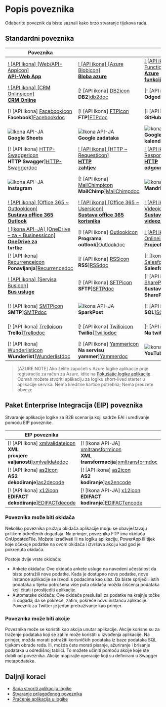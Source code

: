 <properties
    pageTitle="Popis Microsoft upravlja poveznici za korištenje u aplikacijama za Microsoft Azure logike | Aplikacije servisa za Microsoft Azure | Microsoft Azure"
    description="Dohvatiti popis svih poveznika Microsoft upravlja možete koristiti da biste sastavili logike aplikacije u aplikacije servisa za Azure"
    services="logic-apps"
    documentationCenter=""
    authors="MSFTMAN"
    manager="erikre"
    editor=""
    tags="connectors"/>

<tags
    ms.service="logic-apps"
    ms.workload="integration"
    ms.tgt_pltfrm="na"
    ms.devlang="na"
    ms.topic="get-started-article"
    ms.date="09/20/2016"
    ms.author="deonhe"/>

# <a name="list-of-connectors"></a>Popis poveznika

Odaberite poveznik da biste saznali kako brzo stvaranje tijekova rada.

## <a name="standard-connectors"></a>Standardni poveznika

|Poveznika||||
|-----------|-----------|-----------|-----------|
|[! [API ikona] [Web/API-Appicon] <br/> **API-Web App**][API/Web-Appdoc]|[! [API ikona] [Azure Blobicon] <br/> **Bloba azure**][Azure-Blobdoc]|[! [API ikona] [Azure ~ Functionsicon] <br/> **Azure<br/>funkcije**][Azure~Functionsdoc]|[! [API ikona] [Boxicon] <br/>**Box**][Boxdoc]|
|[! [API ikona] [CRM Onlineicon] <br/> **CRM Online**][CRM-Onlinedoc]|[! [API ikona] [DB2icon] <br/>**DB2**][db2doc]|[! [API ikona] [Delayicon] <br/> **Odgode**][Delaydoc]|[! [Ikona API-JA] [Dropboxicon] <br/> **Dropbox**][Dropboxdoc]|
|[! [API ikona] [Facebookicon] <br/> **Facebook**][Facebookdoc]|[! [API ikona] [FTPicon] <br/>**FTP**][FTPdoc]|[! [API ikona] [GitHubicon] <br/> **GitHub**][GitHubdoc]|[! [API ikona] [Google Driveicon] <br/> **Google disk**][Google-Drivedoc]|
|![Ikona API-JA][Google-Sheetsicon]<br/>**Google Sheets**|![Ikona API-JA][Google-Tasksicon]<br/>**Google zadataka**|![Ikona API-JA][Google~Calendaricon]<br/>**Google<br/>kalendara**|[! [API ikona] [HTTPicon] <br/>**HTTP**][HTTPdoc]|
|[! [API ikona] [HTTP-Swaggericon] <br/> **HTTP Swagger**][HTTP-Swaggerdoc]|[! [API ikona] [HTTP ~ Requesticon] <br/> **HTTP<br/>zahtjev**][HTTP~Requestdoc]|[! [API ikona] [HTTP ~ Responseicon] <br/> **HTTP<br/>odgovor**][HTTP~Responsedoc]|[! [API ikona] [Informixicon] <br/> **Informix**][informixdoc]|
|![Ikona API-JA][Instagramicon]<br/>**Instagram**|[! [API ikona] [MailChimpicon] <br/> **MailChimp**][MailChimpdoc]|![Ikona API-JA][Mandrillicon]<br/>**Mandrill**|[! [API ikona] [Ugniježđena ~ logike Appicon] <br/> **Ugniježđene funkcije<br/>logike aplikacije**][Nested~Logic-Appdoc]|
|[! [API ikona] [Office 365 ~ Outlookicon] <br/> **Sustava office 365<br/>Outlook**][Office-365~Outlookdoc]|[! [API ikona] [Office 365 ~ Usersicon] <br/> **Sustava office 365<br/>korisnika**][Office-365~Usersdoc]|[! [API ikona] [Office 365 ~ Videoicon] <br/> **Sustava office 365<br/>videozapis**][Office-365~Videodoc]|[! [API ikona] [OneDriveicon] <br/> **OneDrive**][OneDrivedoc]|
|[! [Ikona API-JA] [OneDrive – za ~ Businessicon] <br/> **OneDrive za<br/>tvrtke**][OneDrive-for~Businessdoc]|[! [API ikona] [Outlookicon] <br/> **Programa outlook**][Outlookdoc]|[! [API ikona] [Projekta Onlineicon] <br/> **Project Online**][Project-Onlinedoc]|[! [API ikona] [Queryicon] <br/> **Upita**][Querydoc]|
|[! [API ikona] [Recurrenceicon] <br/> **Ponavljanja**][Recurrencedoc]|[! [API ikona] [RSSicon] <br/>**RSS**][RSSdoc]|[! [Ikona API-JA] [Salesforceicon] <br/> **Salesforce**][Salesforcedoc]|[! [API ikona] [SendGridicon] <br/> **SendGrid**][SendGriddoc]|
|[! [API ikona] [Servisa Busicon] <br/> **Bus usluge**][Service-Busdoc]|[! [API ikona] [SFTPicon] <br/>**SFTP**][SFTPdoc]|[! [API ikona] [SharePointicon] <br/> **Sustava SharePoint**][SharePointdoc]|[! [API ikona] [Slackicon] <br/> **Prazan hod**][Slackdoc]|
|[! [API ikona] [SMTPicon] <br/>**SMTP**][SMTPdoc]|![Ikona API-JA][SparkPosticon]<br/>**SparkPost**|[! [API ikona] [SQLicon] <br/>**SQL**][SQLdoc]|[! [API ikona] [Translatoricon] <br/> **Prevoditelja**][Translatordoc]|
|[! [API ikona] [Trelloicon] <br/> **Trello**][Trellodoc]|[! [API ikona] [Twilioicon] <br/> **Twilio**][Twiliodoc]|[! [API ikona] [Twittericon] <br/> **Na twitteru**][Twitterdoc]|[! [API ikona] [Webhookicon] <br/> **Webhook**][Webhookdoc]|
|[! [API ikona] [Wunderlisticon] <br/> **Wunderlist**][Wunderlistdoc]|[! [API ikona] [Yammericon] <br/> **Na servisu yammer**][Yammerdoc]|![Ikona API-JA][YouTubeicon]<br/>**YouTube**||

> [AZURE.NOTE] Ako želite započeti s Azure logike aplikacije prije registracije za račun za Azure, idite na [Pokušajte logike aplikacije](https://tryappservice.azure.com/?appservice=logic). Odmah možete stvoriti aplikaciju za logiku short-lived starter u aplikacije servisa. Nema kreditne kartice potrebna; Nema preuzete obveze.

## <a name="enterprise-integration-pack-eip-connectors"></a>Paket Enterprise Integracija (EIP) poveznika
Stvaranje aplikacije logike za B2B scenarija koji sadrže EAI i uređivanje pomoću EIP poveznike.  
 
|EIP poveznika ||||
|-----------|-----------|-----------|-----------|
|[! [API ikona] [xmlvalidateicon] <br/> **XML <br/>provjere valjanosti**][xmlvalidatedoc]|[! [Ikona API-JA] [xmltransformicon] <br/> **XML<br/> transformacija**][xmltransformdoc]|[! [API ikona] [flatfileicon] <br/> **Nehijerarhijskom datotekom</br>kodiranje**][flatfiledoc]|[! [API ikona] [flatfiledecodeicon] <br/> **Nehijerarhijskom datotekom</br>dekodiranje**][flatfiledecodedoc]|
|[! [API ikona] [as2icon] <br/> **AS2</br>dekodiranje**][as2decode]|[! [API ikona] [as2icon] <br/> **AS2</br>kodiranje**][as2encode]|[! [API ikona] [x12icon] <br/> **X12</br>dekodiranje**][x12decode]|[! [API ikona] [x12icon] <br/> **X12</br>kodiranje**][x12encode]|
|[! [API ikona] [x12icon] <br/> **EDIFACT</br>dekodiranje**][EDIFACTdecode]|[! [Ikona API-JA] [x12icon] <br/> **EDIFACT</br>kodiranje**][EDIFACTencode]||||

<!-- TODO: Add Functions, App Service, and Nested Workflow Icons -->
### <a name="connectors-can-be-triggers"></a>Poveznika može biti okidača
Nekoliko poveznika pružaju okidača aplikacije mogu se obavještavaju prilikom određenih događaja. Na primjer, poveznika FTP ima okidača OnUpdatedFile. Možete izrađivati ili na logiku aplikaciju, PowerApp ili tijek koje očekuje podatke na ovom okidača i izvršava akciju kad god je pokrenuta okidača.

Postoje dvije vrste okidača:  

* Ankete okidača: Ove okidača ankete usluge na navedeni učestalost da biste potražili nove podatke. Kada je dostupno nove podatke, nove instance aplikacije se izvodi s podacima kao ulaz. Da biste spriječili istih podataka u tijeku potrošena više puta okidača možda čišćenja podataka koji čitati i proslijediti aplikacije.
* Automatske okidača: Ove okidača preslušali za podatke na krajnje točke ili događaj da se pokreće, zatim, pokreće novu instancu aplikacije. Poveznik za Twitter je jedan pretraživanje kao primjer.

### <a name="connectors-can-be-actions"></a>Poveznika može biti akcije
Poveznika može se koristiti kao akcija unutar aplikacije. Akcije korisne su za traženje podataka koji se zatim može koristiti u izvođenja aplikacije. Na primjer, možda morati potražiti korisničkih podataka iz baze podataka SQL tijekom obrade reda. Ili, možda ćete morati pisanje, ažuriranje i brisanje podataka u odredišnoj tablici. To možete učiniti pomoću akcije koje ste dobili od poveznika. Akcije mapirajte operacije koji su definirani u Swagger metapodataka.

## <a name="next-steps"></a>Daljnji koraci

- [Sada stvoriti aplikaciju logike](../app-service-logic/app-service-logic-create-a-logic-app.md)  
- [Stvaranje prilagođenog poveznika](../app-service-logic/app-service-logic-create-api-app.md)
- [Praćenje aplikacija u logike](../app-service-logic/app-service-logic-monitor-your-logic-apps.md)

<!--Connectors Documentation-->
[azure-blobdoc]: ./connectors-create-api-azureblobstorage.md "Povezivanje s blobova platforme Azure upravljanje datotekama u spremniku vaše blob."
[boxDoc]: ./connectors-create-api-box.md "Povezuje se s okvir i prijenos, get, brisanje, popisa i više zadataka za datoteka."
[crm-onlinedoc]: ./connectors-create-api-crmonline.md "Povezivanje s Dynamics CRM Online i učinite još CRM Online podacima."
[db2doc]: ./connectors-create-api-db2.md "Povezivanje s IBM DB2 u oblaku ili na lokalnim poslužiteljima da biste ažurirali redak tablice i više."
[dropboxdoc]: ./connectors-create-api-dropbox.md "Povežite se s Dropbox i možete dobiti Izbriši, popisa i više zadataka za datoteka."
[facebookdoc]: ./connectors-create-api-facebook.md "Povezivanje s Facebook objavite na vremensku crtu, na stranici sažetak sadržaja i drugo."
[ftpdoc]: ./connectors-create-api-ftp.md "Povezuje se s na FTP / FTPS poslužitelja i učinite različitih FTP zadataka, uključujući prijenos pojavljuje, brisanje datoteka i drugo."
[google-drivedoc]: ./connectors-create-api-googledrive.md "Povežite se s GoogleDrive i interakcije s njima."
[informixdoc]: ./connectors-create-api-informix.md "Povezivanje s Informix u oblaku ili na lokalnim poslužiteljima da biste pročitali retka, popise tablice i drugo."
[translatordoc]: ./connectors-create-api-microsofttranslator.md
[office-365~outlookdoc]: ./connectors-create-api-office365-outlook.md "Poveznik za Office 365 možete slati i primati poruke e-pošte, upravljanje kalendarom i upravljajte kontaktima pomoću računa za Office 365."
[office-365~usersdoc]: ./connectors-create-api-office365-users.md
[office-365~videodoc]: ./connectors-create-api-office365-video.md
[onedrivedoc]: ./connectors-create-api-onedrive.md "Povezuje se s osobnim Microsoft OneDrive i prijenos, brisanje, popis datoteka i drugo."
[onedrive-for~businessdoc]: ./connectors-create-api-onedriveforbusiness.md "Povezuje se s Microsoft OneDrive za tvrtke i prenosi, briše, popisi datoteka i drugo."
[outlookdoc]: ./connectors-create-api-outlook.md "Povezivanje s poštanskim sandučićem programa Outlook i pristupite e-pošte i još mnogo toga."
[project-onlinedoc]: ./connectors-create-api-projectonline.md "Povezuje se Microsoft Project Online."
[rssdoc]: ./connectors-create-api-rss.md "Poveznik za RSS korisnicima omogućuje objavljivanje i dohvaćanje sažetaka sadržaja stavke. Omogućuje korisnicima omogućuje pokretanje operacije kada novu stavku Objavi sažetka sadržaja."
[salesforcedoc]: ./connectors-create-api-salesforce.md "Povezivanje s računom servisa Salesforce i upravljanje računima, potencijalnih klijenata, prilika i više."
[sendgriddoc]: ./connectors-create-api-sendgrid.md "Povezuje se Microsoft Project Online."
[service-busdoc]: ./connectors-create-api-servicebus.md "Možete slati poruke iz servisa Bus redova i teme i primanje poruka iz servisa Bus redova i pretplate."
[sharepointdoc]: ./connectors-create-api-sharepointonline.md "Povezuje se SharePoint Online da biste upravljali dokumente i stavke popisa."
[slackdoc]: ./connectors-create-api-slack.md "Povezivanje s Prazan hod i objavu poruka u zalihe kanale."
[sftpdoc]: ./connectors-create-api-sftp.md "Povezuje se s SFTP i možete prenijeti, se, brisanje datoteka i drugo."
[githubdoc]: ./connectors-create-api-github.md "Povezuje se s GitHub i omogućuje praćenje problema."
[mailchimpdoc]: ./connectors-create-api-mailchimp.md "Slanje bolje e-pošte."
[smtpdoc]: ./connectors-create-api-smtp.md "Povezuje se s SMTP poslužitelja i možete poslati e-pošte s privicima."
[sqldoc]: ./connectors-create-api-sqlazure.md "Povezuje se s SQL Azure baze podataka. Možete stvaranje, ažuriranje, dobiti i brisanje stavki na tablici baze podataka SQL."
[trellodoc]: ./connectors-create-api-trello.md "Trello je način slobodni, fleksibilne i vizualne da biste organizirali ništa sa svima."
[twiliodoc]: ./connectors-create-api-twilio.md "Povezuje se s Twilio i možete poslati i se poruke, dobivanje dostupna brojeva, upravljanje dolazne telefonske brojeve i drugo."
[twitterdoc]: ./connectors-create-api-twitter.md "Povezuje se s Twitter i vremenske crte get, tweets objavu i drugo."
[wunderlistdoc]: ./connectors-create-api-wunderlist.md "Sinkroniziranosti vaš život."
[yammerdoc]: ./connectors-create-api-yammer.md "Povezuje se Yammer objavljivati poruke i preuzmite nove poruke."
[as2doc]: ../app-service-logic/app-service-logic-enterprise-integration-as2.md "Saznajte više o enterprise Integracija AS2."
[x12doc]: ../app-service-logic/app-service-logic-enterprise-integration-x12.md "Dodatne informacije o tvrtki Integracija X12"
[flatfiledoc]: ../app-service-logic/app-service-logic-enterprise-integration-flatfile.md "Saznajte više o enterprise Integracija s nehijerarhijskom datotekom."
[flatfiledecodedoc]: ../app-service-logic/app-service-logic-enterprise-integration-flatfile.md "Saznajte više o enterprise Integracija s nehijerarhijskom datotekom."
[xmlvalidatedoc]: ../app-service-logic/app-service-logic-enterprise-integration-xml-validation.md "Saznajte više o enterprise Integracija XML provjere valjanosti."
[xmltransformdoc]: ../app-service-logic/app-service-logic-enterprise-integration-transform.md "Saznajte više o pretvorbi Integracija enterprise."
[as2decode]: ..//app-service-logic/app-service-logic-enterprise-integration-as2-decode.md "Dodatne informacije o enterprise Integracija dekodiranje AS2"
[as2encode]: ..//app-service-logic/app-service-logic-enterprise-integration-as2-encode.md "Dodatne informacije o Integracija enterprise AS2 kodiranje"
[X12decode]: ..//app-service-logic/app-service-logic-enterprise-integration-X12-decode.md "Dodatne informacije o tvrtki Integracija X12 dekodiranje"
[X12encode]: ..//app-service-logic/app-service-logic-enterprise-integration-X12-encode.md "Dodatne informacije o tvrtki Integracija X12 kodiranje"
[EDIFACTdecode]: ..//app-service-logic/app-service-logic-enterprise-integration-EDIFACT-decode.md "Dodatne informacije o enterprise Integracija dekodiranje EDIFACT"
[EDIFACTencode]: ..//app-service-logic/app-service-logic-enterprise-integration-EDIFACT-encode.md "Dodatne informacije o Integracija enterprise EDIFACT kodiranje"
[httpdoc]: ./connectors-native-http.md "HTTP poveznik za HTTP pozive."
[http~requestdoc]: ./connectors-native-reqres.md "Akcije zahtjeva i odgovora."
[http~responsedoc]: ./connectors-native-reqres.md "Akcije zahtjeva i odgovora."
[delaydoc]: ./connectors-native-delay.md "Saznajte više o odgode akciju."
[http-swaggerdoc]: ./connectors-native-http-swagger.md "HTTP + Swagger poveznik za HTTP pozive."
[querydoc]: ./connectors-native-query.md "Upit akcija možete odabrati i filtrirati polja."
[webhookdoc]: ./connectors-native-webhook.md "Akcija Webhook i okidača za logike aplikacije."
[azure~functionsdoc]: ../app-service-logic/app-service-logic-azure-functions.md "Logika aplikacije integrirati s funkcijama Azure."
[api/web-appdoc]: ../app-service-logic/app-service-logic-custom-hosted-api.md "Integriranje logike aplikacije s API servisa aplikacija."
[nested~logic-appdoc]: ../app-service-logic/app-service-logic-http-endpoint.md "Integriranje logike aplikacije s ugniježđenim tijek rada."
[recurrencedoc]:  ./connectors-native-recurrence.md "Ponavljanje okidača za logike aplikacije."
[google-sheetsdoc]: ./connectors-create-api-googlesheet.md "Povezuje se s Google Sheets i možete izmijeniti listove."
[google-tasksdoc]: ./connectors-create-api-googletasks.md "Povezuje se s Google zadataka i mogu upravljati zadacima."
[google~calendardoc]: ./connectors-create-api-googlecalendar.md "Povezuje se s Google Kalendar i možete upravljati kalendara."
[instagramdoc]: ./connectors-create-api-instagram.md "Povezuje se s Instagram i možete pokrenuti ili djelovanje na događajima."
[mandrilldoc]: ./connectors-create-api-mandrill.md "Povezuje se s Mandrill i može se koristiti za komunikaciju."
[youtubedoc]: ./connectors-create-api-youtube.md "Povezuje se s YouTube i omogućuje interakciju s videozapisa i kanala."
[sparkpostdoc]: ./connectors-create-api-sparkpost.md "Povezuje se s SparkPost i može se koristiti za komunikaciju."

<!--Icon references-->
[Azure-Blobicon]: ./media/apis-list/azureblob.png
[Azure~Functionsicon]: ./media/apis-list/function.png
[Boxicon]: ./media/apis-list/box.png
[CRM-Onlineicon]: ./media/apis-list/dynamicscrmonline.png
[DB2icon]: ./media/apis-list/db2.png
[Dropboxicon]: ./media/apis-list/dropbox.png
[Facebookicon]: ./media/apis-list/facebook.png
[FTPicon]: ./media/apis-list/ftp.png
[GitHubicon]: ./media/apis-list/github.png
[Google-Driveicon]: ./media/apis-list/googledrive.png
[Google~Calendaricon]: ./media/apis-list/googlecalendar.png
[Google-Tasksicon]: ./media/apis-list/googletasks.png
[Google-Sheetsicon]: ./media/apis-list/googlesheet.png
[HTTPicon]: ./media/apis-list/http.png
[HTTP~Requesticon]: ./media/apis-list/request.png
[HTTP~Responseicon]: ./media/apis-list/response.png
[Informixicon]: ./media/apis-list/informix.png
[MailChimpicon]: ./media/apis-list/mailchimp.png
[Translatoricon]: ./media/apis-list/microsofttranslator.png
[Office-365~Outlookicon]: ./media/apis-list/office365.png
[Office-365~Usersicon]: ./media/apis-list/office365.png
[Office-365~Videoicon]: ./media/apis-list/sharepointonline.png
[OneDriveicon]: ./media/apis-list/onedrive.png
[OneDrive-for~Businessicon]: ./media/apis-list/onedriveforbusiness.png
[Outlookicon]: ./media/apis-list/outlook.png
[Project-Onlineicon]: ./media/apis-list/projectonline.png
[RSSicon]: ./media/apis-list/rss.png
[Salesforceicon]: ./media/apis-list/salesforce.png
[SendGridicon]: ./media/apis-list/sendgrid.png
[Service-Busicon]: ./media/apis-list/servicebus.png
[SFTPicon]: ./media/apis-list/sftp.png
[SharePointicon]: ./media/apis-list/sharepointonline.png
[Slackicon]: ./media/apis-list/slack.png
[SMTPicon]: ./media/apis-list/smtp.png
[SQLicon]: ./media/apis-list/sql.png
[Trelloicon]: ./media/apis-list/trello.png
[Twilioicon]: ./media/apis-list/twilio.png
[Twittericon]: ./media/apis-list/twitter.png
[Wunderlisticon]: ./media/apis-list/wunderlist.png
[Yammericon]: ./media/apis-list/yammer.png
[Mandrillicon]: ./media/apis-list/mandrill.png
[SparkPosticon]: ./media/apis-list/sparkpost.png
[Instagramicon]: ./media/apis-list/instagram.png
[YouTubeicon]: ./media/apis-list/youtube.png
[Delayicon]: ./media/apis-list/delay.png
[HTTP-Swaggericon]: ./media/apis-list/http_swagger.png
[Queryicon]: ./media/apis-list/query.png
[Webhookicon]: ./media/apis-list/webhook.png
[API/Web-Appicon]: ./media/apis-list/api.png
[Nested~Logic-Appicon]: ./media/apis-list/workflow.png
[Recurrenceicon]: ./media/apis-list/recurrence.png

<!-- EIP Icons -->
[as2icon]: ./media/apis-list/as2new.png
[x12icon]: ./media/apis-list/x12new.png
[flatfileicon]: ./media/apis-list/flatfileencoding.png
[flatfiledecodeicon]: ./media/apis-list/flatfiledecoding.png
[xmlvalidateicon]: ./media/apis-list/xmlvalidation.png
[xmltransformicon]: ./media/apis-list/xsltransform.png

